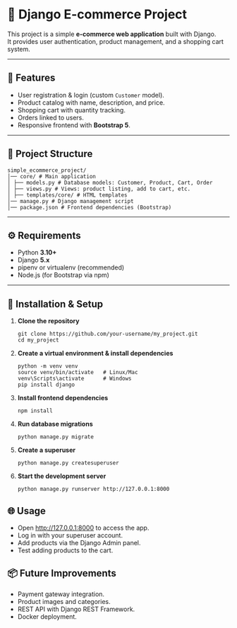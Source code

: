 # 🛒 Django E-commerce Project

This project is a simple **e-commerce web application** built with Django.  
It provides user authentication, product management, and a shopping cart system.

---

## 📌 Features

- User registration & login (custom `Customer` model).
- Product catalog with name, description, and price.
- Shopping cart with quantity tracking.
- Orders linked to users.
- Responsive frontend with **Bootstrap 5**.

---

## 📂 Project Structure
```
simple_ecommerce_project/
│── core/ # Main application
│ ├── models.py # Database models: Customer, Product, Cart, Order
│ ├── views.py # Views: product listing, add to cart, etc.
│ ├── templates/core/ # HTML templates
│── manage.py # Django management script
│── package.json # Frontend dependencies (Bootstrap)
```

---

## ⚙️ Requirements

- Python **3.10+**
- Django **5.x**
- pipenv or virtualenv (recommended)
- Node.js (for Bootstrap via npm)

---

## 🚀 Installation & Setup

1. **Clone the repository**
   ```
   git clone https://github.com/your-username/my_project.git
   cd my_project
   ```

2. **Create a virtual environment & install dependencies**
   ```
   python -m venv venv
   source venv/bin/activate   # Linux/Mac
   venv\Scripts\activate      # Windows
   pip install django
   ```
   
3. **Install frontend dependencies**
   ```
   npm install
   ```
   
4. **Run database migrations**
   ```
   python manage.py migrate
   ```

5. **Create a superuser**
   ```
   python manage.py createsuperuser
   ```
   
6. **Start the development server**
   ```
   python manage.py runserver http://127.0.0.1:8000
   ```
   
## 🌐 Usage
- Open http://127.0.0.1:8000 to access the app.
- Log in with your superuser account.
- Add products via the Django Admin panel.
- Test adding products to the cart.

## 📦 Future Improvements
- Payment gateway integration.
- Product images and categories.
- REST API with Django REST Framework.
- Docker deployment.
